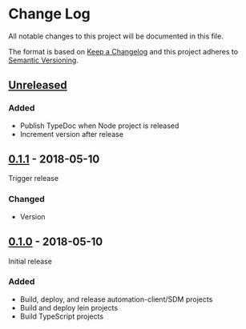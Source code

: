# Change Log

All notable changes to this project will be documented in this file.

The format is based on [Keep a Changelog](http://keepachangelog.com/)
and this project adheres to [Semantic Versioning](http://semver.org/).

## [Unreleased][]

[Unreleased]: https://github.com/atomist/atomist-sdm/compare/0.1.1...HEAD

### Added

-   Publish TypeDoc when Node project is released
-   Increment version after release

## [0.1.1][] - 2018-05-10

[0.1.1]: https://github.com/atomist/atomist-sdm/compare/0.1.0...0.1.1

Trigger release

### Changed

-   Version

## [0.1.0][] - 2018-05-10

Initial release

[0.1.0]: https://github.com/atomist/atomist-sdm/tree/0.1.0

### Added

-   Build, deploy, and release automation-client/SDM projects
-   Build and deploy lein projects
-   Build TypeScript projects

